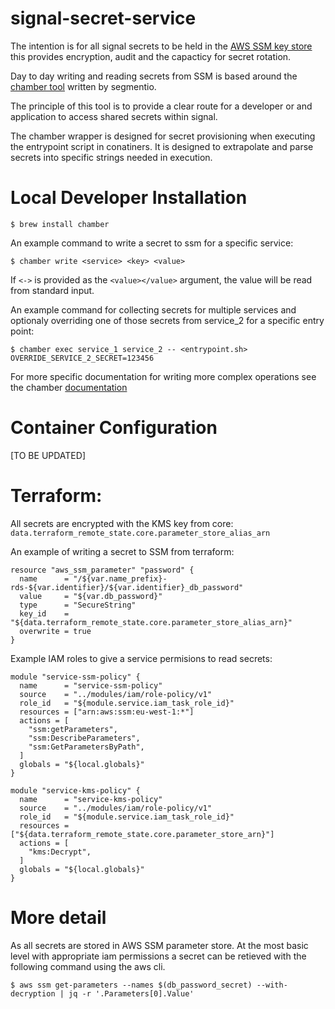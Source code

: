 # signal-secret-service

The intention is for all signal secrets to be held in the [AWS SSM key store](https://eu-west-1.console.aws.amazon.com/ec2/v2/home?region=eu-west-1#Parameters:sort=Name) this provides encryption, audit and the capacticy for secret rotation.

Day to day writing and reading secrets from SSM is based around the [chamber tool](https://github.com/segmentio/chamber) written by segmentio.

The principle of this tool is to provide a clear route for a developer or and application to access shared secrets within signal.

The chamber wrapper is designed for secret provisioning when executing the entrypoint script in conatiners. It is designed to extrapolate and parse secrets into specific strings needed in execution.

# Local Developer Installation

```
$ brew install chamber
```

An example command to write a secret to ssm for a specific service:
```
$ chamber write <service> <key> <value>
```

If `<->` is provided as the `<value></value>` argument, the value will be read from standard
input.

An example command for collecting secrets for multiple services and optionaly overriding one of those secrets from service_2 for a specific entry point:

```
$ chamber exec service_1 service_2 -- <entrypoint.sh> OVERRIDE_SERVICE_2_SECRET=123456
```

For more specific documentation for writing more complex operations see the chamber [documentation](https://github.com/segmentio/chamber)

# Container Configuration

[TO BE UPDATED]

# Terraform:

All secrets are encrypted with the KMS key from core: `data.terraform_remote_state.core.parameter_store_alias_arn`

An example of writing a secret to SSM from terraform:

```
resource "aws_ssm_parameter" "password" {
  name      = "/${var.name_prefix}-rds-${var.identifier}/${var.identifier}_db_password"
  value     = "${var.db_password}"
  type      = "SecureString"
  key_id    = "${data.terraform_remote_state.core.parameter_store_alias_arn}"
  overwrite = true
}
```

Example IAM roles to give a service permisions to read secrets:

```
module "service-ssm-policy" {
  name      = "service-ssm-policy"
  source    = "../modules/iam/role-policy/v1"
  role_id   = "${module.service.iam_task_role_id}"
  resources = ["arn:aws:ssm:eu-west-1:*"]
  actions = [
    "ssm:getParameters",
    "ssm:DescribeParameters",
    "ssm:GetParametersByPath",
  ]
  globals = "${local.globals}"
}

module "service-kms-policy" {
  name      = "service-kms-policy"
  source    = "../modules/iam/role-policy/v1"
  role_id   = "${module.service.iam_task_role_id}"
  resources = ["${data.terraform_remote_state.core.parameter_store_arn}"]
  actions = [
    "kms:Decrypt",
  ]
  globals = "${local.globals}"
}
```
#  More detail

As all secrets are stored in AWS SSM parameter store. At the most basic level with appropriate iam permissions a secret can be retieved with the following command using the aws cli.

```
$ aws ssm get-parameters --names $(db_password_secret) --with-decryption | jq -r '.Parameters[0].Value'
```
